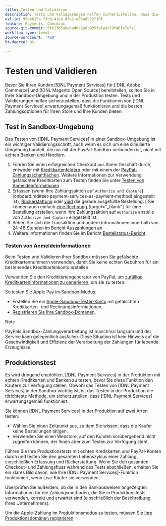 ```yaml
---
title: Testen und Validieren
description: Tests und Validierungen helfen sicherzustellen, dass die [!DNL Payment Services] Funktionen erwartungsgemäß funktionieren und die besten Zahlungsoptionen für Ihre Kunden bieten
exl-id: 95b4615e-73b0-41e8-83e2-e65a0b22f10f
feature: Payments, Checkout
source-git-commit: 5fe23b5aba9ad0a2a6c995fa6ade78f46fe7e3e1
workflow-type: tm+mt
source-wordcount: '469'
ht-degree: 0%

---
```


# Testen und Validieren

Bevor Sie Ihren Kunden [!DNL Payment Services] für [!DNL Adobe Commerce] und [!DNL Magento Open Source] bereitstellen, sollten Sie in Ihrer Sandbox-Umgebung _und_ in der Produktion testen. Tests und Validierungen helfen sicherzustellen, dass die Funktionen von [!DNL Payment Services] erwartungsgemäß funktionieren und die besten Zahlungsoptionen für Ihren Store und Ihre Kunden bieten.

## Test in Sandbox-Umgebung

Das Testen von [!DNL Payment Services] in einer Sandbox-Umgebung ist ein wichtiger Validierungsschritt, auch wenn es sich um eine simulierte Umgebung handelt, die nur mit der PayPal-Sandbox verbunden ist, nicht mit echten Banken und Händlern.

1. Führen Sie einen erfolgreichen Checkout aus Ihrem Geschäft durch, entweder mit [Kreditkartenfeldern](payments-options.md#credit-card-fields) oder mit einem der [PayPal-Zahlungsschaltflächen](payments-options.md#paypal-smart-buttons). Weitere Informationen zur Verwendung gefälschter Kreditkarten zum Testen finden Sie unter [Testen von Anmeldeinformationen](#testing-credentials) .
1. Erfassen (wenn Ihre Zahlungsaktion auf `Authorize and Capture`](onboard.md#set-payment-services-as-payment-method) eingestellt ist), [Rückerstattung](refunds.md) oder [void](voids.md) die gerade ausgefüllte Bestellung. [ Sie können auch einfach [eine Rechnung ](https://docs.magento.com/user-guide/sales/invoice-create.html){target="_blank"} für eine Bestellung erstellen, wenn Ihre Zahlungsaktion auf `Authorize` anstelle von `Authorize and Capture` eingestellt ist.
1. Sehen Sie sich die Transaktion und andere Informationen innerhalb von 24-48 Stunden im Bericht [Auszahlungen](payouts.md) an.
1. Weitere Informationen finden Sie im Bericht [Bestellstatus-Bericht](order-payment-status.md).

### Testen von Anmeldeinformationen

Beim Testen und Validieren Ihrer Sandbox müssen Sie gefälschte Kreditkartennummern verwenden, damit Sie keine echten Gebühren für ein bestehendes Kreditkartenkonto erstellen.

Verwenden Sie den Kreditkartengenerator von PayPal, um [zufällige Kreditkarteninformationen zu generieren](https://www.paypal.com/us/smarthelp/article/where-can-i-find-test-credit-card-numbers-ts2157), um sie zu testen.

So testen Sie Apple Pay im Sandbox-Modus:

* Erstellen Sie ein [Apple-Sandbox-Tester-Konto](https://developer.apple.com/apple-pay/sandbox-testing/#create-a-sandbox-tester-account) mit gefälschten Kreditkarten- und Rechnungsinformationen.
* [Registrieren Sie Ihre Sandbox-Domänen](https://developer.paypal.com/docs/checkout/apm/apple-pay/#link-registeryoursandboxdomains).

>[!NOTE]
>
>PayPals Sandbox-Zahlungsverarbeitung ist manchmal langsam und der Service kann gelegentlich ausfallen. Diese Situation ist kein Hinweis auf die Geschwindigkeit und Effizienz der Verarbeitung der Zahlungen für lebende Erzeugnisse.

## Produktionstest

Es wird dringend empfohlen, [!DNL Payment Services] in der Produktion mit echten Kreditkarten und Banken zu testen, bevor Sie diese Funktion den Käufern zur Verfügung stellen. Obwohl das Testen von [!DNL Payment Services] in der Sandbox wichtig ist, ist das Testen in der Produktion die törichteste Methode, um sicherzustellen, dass [!DNL Payment Services] erwartungsgemäß funktioniert.

Sie können [!DNL Payment Services] in der Produktion auf zwei Arten testen:

* Wählen Sie einen Zeitpunkt aus, zu dem Sie wissen, dass die Käufer keine Bestellungen tätigen.
* Verwenden Sie einen Webstore, auf den Kunden vorübergehend nicht zugreifen können, der Ihnen aber zum Testen zur Verfügung steht.

Führen Sie Ihre Produktionstests mit echten Kreditkarten und PayPal-Konten durch und testen Sie den gesamten Lebenszyklus einer Zahlung, einschließlich Erfassung und Rückerstattung. Wenn Sie den gesamten Checkout- und Zahlungsfluss während des Tests abschließen, erhalten Sie ein klares Bild davon, wie Ihre [!DNL Payment Services]-Funktion funktioniert, wenn Live-Käufer sie verwenden.

Überprüfen Sie außerdem, ob die in den Bankausweisen angezeigten Informationen für die Zahlungsmethoden, die Sie in Produktionstests verwenden, korrekt und erwartet sind (einschließlich der Beschreibung Ihres Unternehmens).

Um die Apple-Zahlung im Produktionsmodus zu testen, müssen Sie [Ihre Produktionsdomänen registrieren](https://developer.paypal.com/docs/checkout/apm/apple-pay/#register-your-live-domain).

